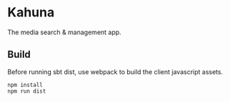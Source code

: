 # Kahuna

The media search & management app.


## Build

Before running sbt dist, use webpack to build the client javascript assets.

```
npm install
npm run dist
```

